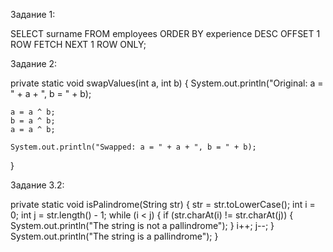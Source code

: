 Задание 1:

SELECT surname
FROM employees
ORDER BY experience DESC
OFFSET 1 ROW
FETCH NEXT 1 ROW ONLY;


Задание 2:

private static void swapValues(int a, int b) {
    System.out.println("Original: a = " + a + ", b = " + b);
    
    a = a ^ b;
    b = a ^ b;
    a = a ^ b;
    
    System.out.println("Swapped: a = " + a + ", b = " + b);
}


Задание 3.2:

private static void isPalindrome(String str) {
   str = str.toLowerCase();
   int i = 0;
   int j = str.length() - 1;
   while (i < j) {
       if (str.charAt(i) != str.charAt(j)) {
           System.out.println("The string is not a pallindrome");
       }
       i++;
       j--;
   }
   System.out.println("The string is a pallindrome");
}
